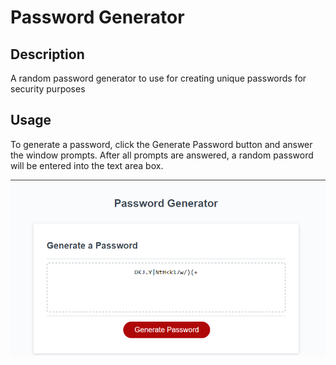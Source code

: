 # Password Generator

## Description

A random password generator to use for creating unique passwords for security purposes

## Usage

To generate a password, click the Generate Password button and answer the window prompts. After all prompts are answered, a random password will be entered into the text area box.

![screenshot](assets/images/Screenshot.png)
